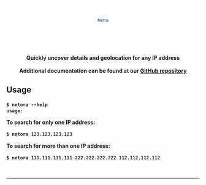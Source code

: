 <p align=center>
  <br>
  <a href="https://github.com/nativevoid/netora" target="_blank"><img src="https://github.com/nativevoid/netora/blob/main/docs/images/netora-logo.png" width="25%"/></a>
  <br>
  <strong><span>Quickly uncover details and geolocation for <strong>any</strong> IP address</span>
  <br><br>
  <span>Additional documentation can be found at our <a href="https://github.com/nativevoid/netora">GitHub repository</a></span>
  <br>
</p>

## Usage

```console
$ netora --help
usage: 
```

To search for only one IP address:
```bash
$ netora 123.123.123.123
```

To search for more than one IP address:
```bash
$ netora 111.111.111.111 222.222.222.222 112.112.112.112
```
<br>

___

<br>
<p align="center">
</a>
</p>